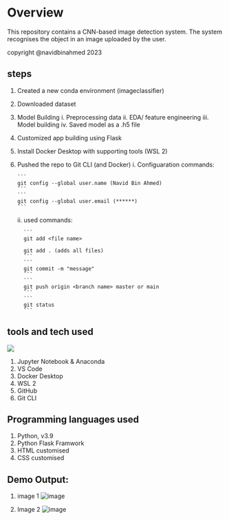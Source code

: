 # Overview
This repository contains a CNN-based image detection system.
The system recognises the object in an image uploaded by the user.

copyright @navidbinahmed 2023


## steps 
1. Created a new conda environment (imageclassifier)
2. Downloaded dataset
3. Model Building
    i.   Preprocessing data
    ii.  EDA/ feature engineering
    iii. Model building
    iv.  Saved model as a .h5 file
4. Customized app building using Flask
5. Install Docker Desktop with supporting tools (WSL 2)
6. Pushed the repo to Git CLI (and Docker)
    i. Configuaration commands:
   
       ```
       git config --global user.name (Navid Bin Ahmed)
       ```
       ```
       git config --global user.email (******)
       ```
   
    ii. used commands:
   
         ```
         git add <file name>
         
         git add . (adds all files)
         ```
         ```
         git commit -m "message"
         ```
         ```
         git push origin <branch name> master or main
         ```
         ```
         git status
         ```

## tools and tech used
[![](https://skillicons.dev/icons?i=python,pytorch,docker&theme=dark)](https://skillicons.dev)
1. Jupyter Notebook & Anaconda
2. VS Code
3. Docker Desktop
4. WSL 2
5. GitHub
6. Git CLI

## Programming languages used
1. Python, v3.9
2. Python Flask Framwork
3. HTML customised
4. CSS customised
    
## Demo Output:
1. image 1
    ![image](https://user-images.githubusercontent.com/45857107/208315378-f96cb20c-5026-4c5b-aaa6-a3c7c5731b0b.png)
    
2. Image 2
    ![image](https://user-images.githubusercontent.com/45857107/208315404-2d1ec7d8-4e16-4430-83dc-979749970527.png)
